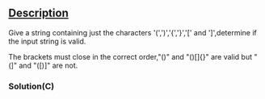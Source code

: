 ## [Description](https://leetcode.com/problems/valid-parentheses/description/)

Give a string containing just the characters '(',')','{','}','[' and ']',determine if the input string is valid.

The brackets must close in the correct order,"()" and "()[]{}" are valid but "(]" and "([)]" are not.


### Solution(C)

```


```

